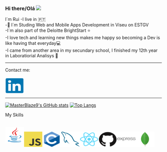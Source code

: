### Hi there/Olá <img src="https://github.com/TheDudeThatCode/TheDudeThatCode/blob/master/Assets/Hi.gif" width="29px">
I´m Rui
  -I live in :portugal:<br>
  -:school: I´m Studing Web and Mobile Apps Development in Viseu on ESTGV<br>
  -I´m also part of the Deloitte BrightStart :star:<br>
  -I love tech and learning new things makes me happy so becoming a Dev is like having that everyday:computer:<br>
  -I came from another area in my secundary school, I finished my 12th year in Laboratiorial Analisys :test_tube:

<hr>



Contact me:<br><br>
<a href="https://www.linkedin.com/in/rui-sim%C3%B5es-0001441b7/" target="_blank">
  <img align="center" alt="Rui-LinkedIn" height="50" width="60" src="https://raw.githubusercontent.com/devicons/devicon/master/icons/linkedin/linkedin-original.svg"></img>
</a>
<br>
<hr>


[![MasterBlaze9's GitHub stats](https://github-readme-stats.vercel.app/api?username=masterblaze9)](https://github.com/masterblaze9/github-readme-stats)
 [![Top Langs](https://github-readme-stats.vercel.app/api/top-langs/?username=masterblaze9)](https://github.com/masterblaze9/github-readme-stats)


My Skills

<br>
  <img align="left" alt="Java-Icon" height="50" width="60" style="max-width:100%" style="display:inline-block" src="https://raw.githubusercontent.com/devicons/devicon/master/icons/java/java-original.svg"></img>

  
  <img align="left" alt="Java-Icon" height="50" width="60" style="max-width:100%" src="https://raw.githubusercontent.com/devicons/devicon/master/icons/javascript/javascript-original.svg"></img>
  
  <img align="left" alt="Java-Icon" height="50" width="60" style="max-width:100%" src="https://raw.githubusercontent.com/devicons/devicon/master/icons/c/c-original.svg"></img>
  
  <img align="left" alt="Java-Icon" height="50" width="60" style="max-width:100%" src="https://raw.githubusercontent.com/devicons/devicon/master/icons/mysql/mysql-original.svg"></img>
  
  <img align="left" alt="Java-Icon" height="50" width="60" style="max-width:100%" src="https://raw.githubusercontent.com/devicons/devicon/master/icons/react/react-original.svg"></img>
  
  <img align="left" alt="Java-Icon" height="50" width="60" style="max-width:100%" src="https://raw.githubusercontent.com/devicons/devicon/master/icons/github/github-original.svg"></img>
   
  <img align="left" alt="Java-Icon" height="50" width="60" style="max-width:100%" src="https://raw.githubusercontent.com/devicons/devicon/master/icons/express/express-original-wordmark.svg"></img>
  
  <img align="left" alt="Java-Icon" height="50" width="60" style="max-width:100%" src="https://raw.githubusercontent.com/devicons/devicon/master/icons/mongodb/mongodb-original.svg"></img>

